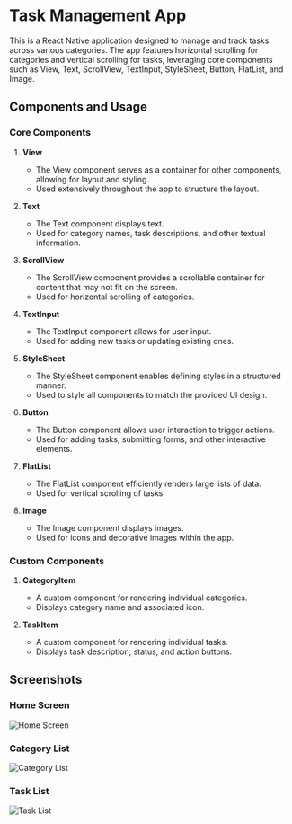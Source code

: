 # Task Management App

This is a React Native application designed to manage and track tasks across various categories. The app features horizontal scrolling for categories and vertical scrolling for tasks, leveraging core components such as View, Text, ScrollView, TextInput, StyleSheet, Button, FlatList, and Image.


## Components and Usage

### Core Components

1. **View**
   - The View component serves as a container for other components, allowing for layout and styling.
   - Used extensively throughout the app to structure the layout.

2. **Text**
   - The Text component displays text.
   - Used for category names, task descriptions, and other textual information.

3. **ScrollView**
   - The ScrollView component provides a scrollable container for content that may not fit on the screen.
   - Used for horizontal scrolling of categories.

4. **TextInput**
   - The TextInput component allows for user input.
   - Used for adding new tasks or updating existing ones.

5. **StyleSheet**
   - The StyleSheet component enables defining styles in a structured manner.
   - Used to style all components to match the provided UI design.

6. **Button**
   - The Button component allows user interaction to trigger actions.
   - Used for adding tasks, submitting forms, and other interactive elements.

7. **FlatList**
   - The FlatList component efficiently renders large lists of data.
   - Used for vertical scrolling of tasks.

8. **Image**
   - The Image component displays images.
   - Used for icons and decorative images within the app.


### Custom Components

1. **CategoryItem**
   - A custom component for rendering individual categories.
   - Displays category name and associated icon.

2. **TaskItem**
   - A custom component for rendering individual tasks.
   - Displays task description, status, and action buttons.

## Screenshots

### Home Screen
![Home Screen](./assets/Home.jpg)

### Category List
![Category List](./assets/Categories.jpg)

### Task List
![Task List](./assets/Ongoing_Task.jpg)

